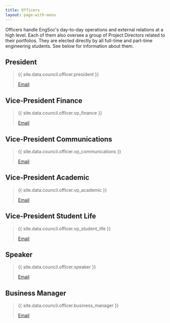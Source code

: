 ```yaml
---
title: Officers
layout: page-with-menu
---
```


Officers handle EngSoc's day-to-day operations and external relations at a high level. Each of them also oversee a group of Project Directors related to their portfolios. They are elected directly by all full-time and part-time engineering students. See below for information about them.


## President  
> {{ site.data.council.officer.president }}
>
> <a class="button is-small president" href="mailto:president@skule.ca">Email</a> 

## Vice-President Finance
> {{ site.data.council.officer.vp_finance }}
> 
> <a class="button is-small vp-finance" href="mailto:vpfinance@skule.ca">Email</a>

## Vice-President Communications
> {{ site.data.council.officer.vp_communications }}
> 
> <a class="button is-small vp-comms" href="mailto:vpcomm@skule.ca">Email</a>

## Vice-President Academic
> {{ site.data.council.officer.vp_academic }}
> 
> <a class="button is-small vp-academic" href="mailto:vpacademic@skule.ca">Email</a>

## Vice-President Student Life
> {{ site.data.council.officer.vp_student_life }}
> 
> <a class="button is-small vp-student-life" href="mailto:vpstudentlife@skule.ca">Email</a>

## Speaker
> {{ site.data.council.officer.speaker }}
> 
> <a class="button is-small speaker" href="mailto:speaker@g.skule.ca">Email</a>

## Business Manager
> {{ site.data.council.officer.business_manager }}
> 
> <a class="button is-small business-manager" href="mailto:rhonda@g.skule.ca">Email</a>

